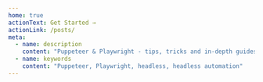 ```yaml
---
home: true
actionText: Get Started →
actionLink: /posts/
meta:
  - name: description
    content: "Puppeteer & Playwright - tips, tricks and in-depth guides from the trenches"
  - name: keywords
    content: "Puppeteer, Playwright, headless, headless automation"
---
```

